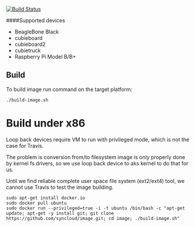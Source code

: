 [![Build Status](https://travis-ci.org/syncloud/image.svg?branch=release)](https://travis-ci.org/syncloud/image)

####Supported devices
- BeagleBone Black
- cubieboard
- cubieboard2
- cubietruck
- Raspberry Pi Model B/B+

## Build
To build image run command on the target platform:
````
./build-image.sh
````

# Build under x86

Loop back devices require VM to run with privileged mode, which is not the case for Travis.

The problem is conversion from/to filesystem image is only properly done by kernel fs drivers, 
so we use loop back device to aks kernel to do that for us.

Until we find reliable complete user space file system (ext2/ext4) tool, we cannot use Travis to test the image building.

````
sudo apt-get install docker.io
sudo docker pull ubuntu
sudo docker run --privileged=true -i -t ubuntu /bin/bash -c "apt-get update; apt-get -y install git; git clone https://github.com/syncloud/image.git; cd image; ./build-image.sh"
````